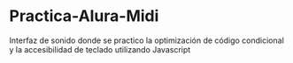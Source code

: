<h1 aling="center">Practica-Alura-Midi</h1>
Interfaz de sonido donde se practico la optimización de código condicional y la accesibilidad de teclado utilizando Javascript
